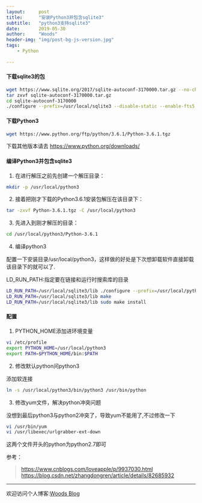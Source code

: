 ```yaml
---
layout:     post
title:      "安装Python3并包含sqlite3"
subtitle:   "python3支持sqlite3"
date:       2019-05-30
author:     "Woods"
header-img: "img/post-bg-js-version.jpg"
tags:
    - Python
    
---
```




#### 下载sqlite3的包
```bash
wget https://www.sqlite.org/2017/sqlite-autoconf-3170000.tar.gz --no-check-certificate
tar zxvf sqlite-autoconf-3170000.tar.gz
cd sqlite-autoconf-3170000
./configure --prefix=/usr/local/sqlite3 --disable-static --enable-fts5 --enable-json1 CFLAGS="-g -O2 -DSQLITE_ENABLE_FTS3=1 -DSQLITE_ENABLE_FTS4=1 -DSQLITE_ENABLE_RTREE=1"
```
#### 下载Python3
```bash
wget https://www.python.org/ftp/python/3.6.1/Python-3.6.1.tgz
```
下载其他版本请去 https://www.python.org/downloads/

#### 编译Python3并包含sqlite3
1. 在进行解压之前先创建一个解压目录：
```bash
mkdir -p /usr/local/python3
```

2. 接着把刚才下载的Python3.6.1安装包解压在该目录下：
```bash
tar -zxvf Python-3.6.1.tgz -C /usr/local/python3
```

3. 先进入到刚才解压的目录：
```bash
cd /usr/local/python3/Python-3.6.1
```

4. 编译python3

配置一下安装目录/usr/local/python3，这样做的好处是下次想卸载软件直接卸载该目录下的就可以了.

LD_RUN_PATH:指定要在链接和运行时搜索库的目录
```bash
LD_RUN_PATH=/usr/local/sqlite3/lib ./configure --prefix=/usr/local/python3 LDFLAGS="-L/usr/local/sqlite3/lib" CPPFLAGS="-I /usr/local/sqlite3/include"
LD_RUN_PATH=/usr/local/sqlite3/lib make
LD_RUN_PATH=/usr/local/sqlite3/lib sudo make install
```

#### 配置
1. PYTHON_HOME添加进环境变量
```bash
vi /etc/profile
export PYTHON_HOME=/usr/local/python3
export PATH=$PYTHON_HOME/bin:$PATH
```

2. 修改默认python问python3

添加软连接
```bash
ln -s /usr/local/python3/bin/python3 /usr/bin/python
```

3. 修改yum文件，解决python冲突问题

没想到最后python3与python2冲突了，导致yum不能用了,不过修改一下
```bash
vi /usr/bin/yum
vi /usr/libexec/urlgrabber-ext-down
```
这两个文件开头的python为python2.7即可


参考：
>https://www.cnblogs.com/loveapple/p/9937030.html
https://blog.csdn.net/zhangdongren/article/details/82685932

---
欢迎访问个人博客:[Woods Blog](https://wsjwoods.github.io/)
